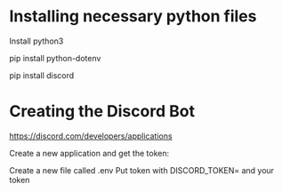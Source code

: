 # Installing necessary python files


Install python3

pip install python-dotenv

pip install discord

# Creating the Discord Bot

https://discord.com/developers/applications

Create a new application and get the token:

Create a new file called .env
Put token with DISCORD_TOKEN=
and your token